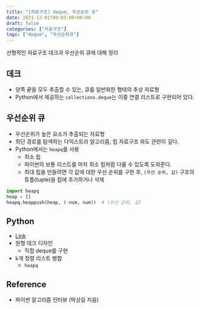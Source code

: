 ```yaml
---
title: "[자료구조] deque, 우선순위 큐"
date: 2021-12-01T09:03:00+00:00
draft: false
categories: ["자료구조"]
tags: ["deque", "우선순위큐"]
---
```


선형적인 자료구조 데크과 우선순위 큐에 대해 정리

<!--more-->

## 데크
- 양쪽 끝을 모두 추출할 수 있는, 큐를 일반화한 형태의 추상 자료형
- Python에서 제공하는 `collections.deque`는 이중 연결 리스트로 구현되어 있다.

## 우선순위 큐
- 우선순위가 높은 요소가 추출되는 자료형
- 최단 경로를 탐색하는 다익스트라 알고리즘, 힙 자료구조 와도 관련이 깊다.
- Python에서는 `heapq`를 사용
  - 최소 힙
  - 파이썬의 보통 리스트를 마치 최소 힙처럼 다룰 수 있도록 도와준다.
  - 최대 힙을 만들려면 각 값에 대한 우선 순위를 구한 후, `(우선 순위, 값)` 구조의 튜플(tuple)을 힙에 추가하거나 삭제

```python
import heapq
heap = []
heapq.heappush(heap, (-num, num))  # (우선 순위, 값)
```

## Python
- [Link](https://github.com/minsoo9506/DS-AL-study)
- 원형 데크 디자인
  - 직접 deque를 구현
- k개 정렬 리스트 병합
  - `heapq`

## Reference
- 파이썬 알고리즘 인터뷰 (박상길 지음)